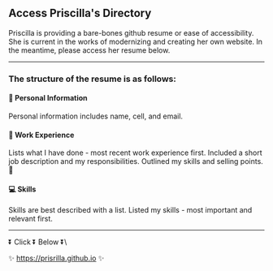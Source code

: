 ## Access Priscilla's Directory

Priscilla is providing a bare-bones github resume or ease of accessibility. She is current in the works of modernizing and creating her own website.
In the meantime, please access her resume below. 

---

### The structure of the resume is as follows:

#### :information_desk_person: Personal Information
Personal information includes name, cell, and email.

#### :briefcase: Work Experience
Lists what I have done - most recent work experience first. Included a short job description and my responsibilities. Outlined my skills and selling points. :100:

#### :computer: Skills
Skills are best described with a list. Listed my skills - most important and relevant first.

---

:arrow_double_down:  Click  :arrow_double_down:  Below  :arrow_double_down:\

:sparkles: https://prisrilla.github.io :sparkles:




